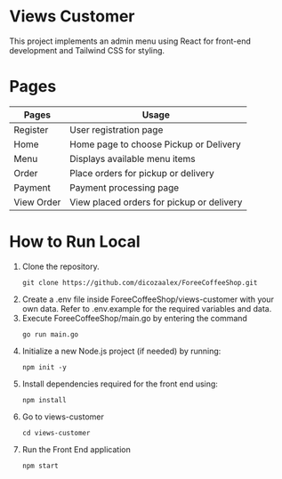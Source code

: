 # Views Customer
This project implements an admin menu using React for front-end development and Tailwind CSS for styling.

# Pages
|Pages|Usage|
|----|-----|
|Register|User registration page|
|Home|Home page to choose Pickup or Delivery|
|Menu|Displays available menu items|
|Order|Place orders for pickup or    delivery|
|Payment|Payment processing page|
|View Order|View placed orders for pickup or delivery|

# How to Run Local
1. Clone the repository.
    ```
    git clone https://github.com/dicozaalex/ForeeCoffeeShop.git
    ```
2. Create a .env file inside ForeeCoffeeShop/views-customer with your own data. Refer to .env.example for the required variables and data.
3. Execute ForeeCoffeeShop/main.go by entering the command
    ```
    go run main.go
    ```
4. Initialize a new Node.js project (if needed) by running:
    ```
    npm init -y
    ```
5. Install dependencies required for the front end using:
    ```
    npm install
    ```
6. Go to views-customer
    ```
    cd views-customer
    ```
7. Run the Front End application
    ```
    npm start
    ```
